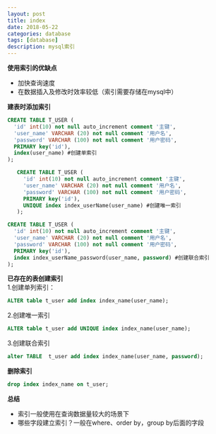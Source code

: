 ```yaml
---
layout: post
title: index
date: 2018-05-22
categories: database
tags: [database]
description: mysql索引
---
```


**使用索引的优缺点**
- 加快查询速度
- 在数据插入及修改时效率较低（索引需要存储在mysql中）

**建表时添加索引**
```sql
CREATE TABLE T_USER (
  'id' int(10) not null auto_increment comment '主键',
  'user_name' VARCHAR (20) not null comment '用户名',
  'password' VARCHAR (100) not null comment '用户密码',
  PRIMARY key('id'),
  index(user_name) #创建单索引
);
```
```sql
   CREATE TABLE T_USER (
     'id' int(10) not null auto_increment comment '主键',
     'user_name' VARCHAR (20) not null comment '用户名',
     'password' VARCHAR (100) not null comment '用户密码',
     PRIMARY key('id'),
     UNIQUE index index_userName(user_name) #创建唯一索引
   );
   ```
   ```sql
   CREATE TABLE T_USER (
     'id' int(10) not null auto_increment comment '主键',
     'user_name' VARCHAR (20) not null comment '用户名',
     'password' VARCHAR (100) not null comment '用户密码',
     PRIMARY key('id'),
     index index_userName_password(user_name, password) #创建联合索引
   );
   ```

**已存在的表创建索引**<br/>
1.创建单列索引：
```sql
ALTER table t_user add index index_name(user_name); 
```
2.创建唯一索引
```sql
ALTER table t_user add UNIQUE index index_name(user_name);
```
3.创建联合索引
```sql
alter TABLE  t_user add index index_name(user_name, password);
```

**删除索引**
```sql
drop index index_name on t_user;
```

**总结**
- 索引一般使用在查询数据量较大的场景下
- 哪些字段建立索引？一般在where、order by，group by后面的字段
